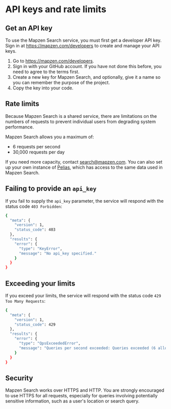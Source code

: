 # API keys and rate limits

## Get an API key

To use the Mapzen Search service, you must first get a developer API key. Sign in at https://mapzen.com/developers to create and manage your API keys.

1. Go to https://mapzen.com/developers.
2. Sign in with your GitHub account. If you have not done this before, you need to agree to the terms first.
3. Create a new key for Mapzen Search, and optionally, give it a name so you can remember the purpose of the project.
4. Copy the key into your code.

## Rate limits
Because Mapzen Search is a shared service, there are limitations on the numbers of requests to prevent individual users from degrading system performance.

Mapzen Search allows you a maximum of:

- 6 requests per second
- 30,000 requests per day

If you need more capacity, contact [search@mapzen.com](mailto:search@mapzen.com). You can also set up your own instance of [Pelias](https://github.com/pelias/pelias), which has access to the same data used in Mapzen Search.

## Failing to provide an `api_key`
If you fail to supply the `api_key` parameter, the service will respond with the status code `403 Forbidden`:
```bash
{
  "meta": {
    "version": 1,
    "status_code": 403
  },
  "results": {
    "error": {
      "type": "KeyError",
      "message": "No api_key specified."
    }
  }
}
```

## Exceeding your limits
If you exceed your limits, the service will respond with the status code `429 Too Many Requests`:
```bash
{
  "meta": {
    "version": 1,
    "status_code": 429
  },
  "results": {
    "error": {
      "type": "QpsExceededError",
      "message": "Queries per second exceeded: Queries exceeded (6 allowed)."
    }
  }
}
```

## Security
Mapzen Search works over HTTPS and HTTP. You are strongly encouraged to use HTTPS for all requests, especially for queries involving potentially sensitive information, such as a user's location or search query.
